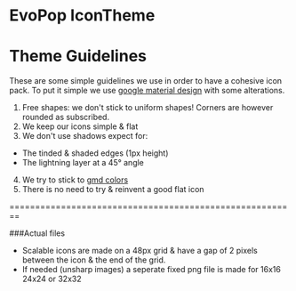 # EvoPop IconTheme

# Theme Guidelines

These are some simple guidelines we use in order to have a cohesive icon pack.
To put it simple we use [google material design](http://www.google.com/design/spec/style/icons.html#icons-product-icons) with some alterations.

1. Free shapes: we don't stick to uniform shapes! Corners are however rounded as subscribed.
2. We keep our icons simple & flat
3. We don't use shadows expect for:
  - The tinded & shaded edges (1px height)
  - The lightning layer at a 45° angle
4. We try to stick to [gmd colors](http://www.google.com/design/spec/style/color.html)
5. There is no need to try & reinvent a good flat icon


========================================================

###Actual files
- Scalable icons are made on a 48px grid & have a gap of 2 pixels between the icon & the end of the grid.
- If needed (unsharp images) a seperate fixed png file is made for 16x16 24x24 or 32x32
